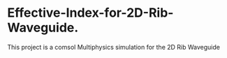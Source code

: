 # Effective-Index-for-2D-Rib-Waveguide.
This project is a comsol Multiphysics simulation for the 2D Rib Waveguide
